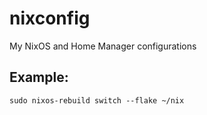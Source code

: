 # nixconfig

My NixOS and Home Manager configurations

## Example:

`sudo nixos-rebuild switch --flake ~/nix`
